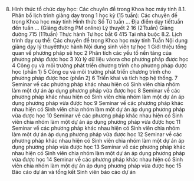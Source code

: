 8. Hình thức tổ chức dạy học: Các chuyên đề trong Khoa học máy tính
8.1. Phân bổ lịch trình giảng dạy trong 1 học kỳ (15 tuần): Các chuyên đề trong Khoa học máy tính Hình thức Số Từ tuần ... Địa điểm dạy tiếttuần đến tuần ... (Giảng đường PM online) Lý thuyết 2 16 (2Ttuần) Giảng đường 715 (1Ttuần) Thực hành Tự học bắt 6 415 Tại nhà buộc 8.2. Lịch trình dạy cụ thể: Các chuyên đề trong Khoa học máy tính Tuần Nội dung giảng dạy lý thuyếtthực hành Nội dung sinh viên tự học 1 Giới thiệu tổng quan về phương pháp sẽ học
2 Phân tích các yếu tố nền tảng của phương pháp được học
3 Xử lý dữ liệu vàora cho phương pháp được học
4 Công cụ và môi trường phát triển chương trình cho phương pháp được học (phần 1)
5 Công cụ và môi trường phát triển chương trình cho phương pháp được học (phần 2)
6 Triển khai và tích hợp hệ thống.
7 Seminar về các phương pháp khác nhau hiện có Sinh viên chia nhóm làm một dự án áp dụng phương pháp vừa được học
8 Seminar về các phương pháp khác nhau hiện có Sinh viên chia nhóm làm một dự án áp dụng phương pháp vừa được học
9 Seminar về các phương pháp khác nhau hiện có Sinh viên chia nhóm làm một dự án áp dụng phương pháp vừa được học
10 Seminar về các phương pháp khác nhau hiện có Sinh viên chia nhóm làm một dự án áp dụng phương pháp vừa được học
11 Seminar về các phương pháp khác nhau hiện có Sinh viên chia nhóm làm một dự án áp dụng phương pháp vừa được học
12 Seminar về các phương pháp khác nhau hiện có Sinh viên chia nhóm làm một dự án áp dụng phương pháp vừa được học
13 Seminar về các phương pháp khác nhau hiện có Sinh viên chia nhóm làm một dự án áp dụng phương pháp vừa được học
14 Seminar về các phương pháp khác nhau hiện có Sinh viên chia nhóm làm một dự án áp dụng phương pháp vừa được học
15 Báo cáo dự án và tổng kết Sinh viên báo cáo dự án
